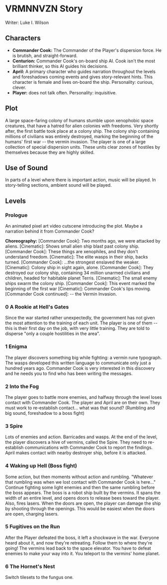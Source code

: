 # VRMNNVZN Story
Writer: Luke I. Wilson

## Characters
 * **Commander Cook:** The Commander of the Player's dispersion force. He is brutish, and straight-forward.
 * **Centurion:** Commander Cook's on-board ship AI. Cook isn't the most brilliant thinker, so this AI guides his decisions.
 * **April:** A primary character who guides narration throughout the levels and foreshadows coming events and gives story-relevant hints. This character is female and lives on-board the ship. Personality: curious, clever.
 * **Player:** does not talk often. Personality: inquisitive.

## Plot
A large space-faring colony of humans stumble upon xenophobic space creatures, that have a hatred for alien colonies with freedoms. Very shortly after, the first battle took place at a colony ship. The colony ship containing millions of civilians was entirely destroyed, marking the beginning of the humans' first war -- the vermin invasion. The player is one of a large collection of special dispersion units. These units clear zones of hostiles by themselves because they are highly skilled.

## Use of Sound
In parts of a level where there is important action, music will be played. In story-telling sections, ambient sound will be played.

## Levels

### Prologue

An animated pixel art video cutscene introducing the plot. Maybe a narration behind it from Commander Cook?

**Choreography:** [Commander Cook]: Two months ago, we were attacked by aliens. \[Cinematic]: Shows small alien ship blast past colony ship. [Commander Cook]: These things are xenophiles, and they don't understand freedom. \[Cinematic]: The elite wasps in their ship, backs turned. [Commander Cook]: ...the strongest enslaved the weaker. \[Cinematic]: Colony ship in sight again, alone. [Commander Cook]: They destroyed our colony ship, containing 34 million unarmed civilians and children, headed for habitable planet Terris. \[Cinematic]: The small enemy ships swarm the colony ship. [Commander Cook]: This event marked the beginning of the first war \[Cinematic]: Commander Cook's lips moving. [Commander Cook continued]: -- the Vermin Invasion.

### 0 A Rookie at Hell's Gates

Since the war started rather unexpectedly, the government has not given the most attention to the training of each unit. The player is one of them -- this is their first day on the job, with very little training. They are told to disperse "only a couple hostilities in the area".

### 1 Enigma

The player discovers something big while fighting: a vermin rune typograph. The wasps developed this written language to communicate only just a hundred years ago. Commander Cook is very interested in this discovery and he needs you to find who has been writing the messages.

### 2 Into the Fog

The player goes to battle more enemies, and halfway through the level loses contact with Commander Cook. The player and April are on their own. They must work to re-establish contact... what was that sound? (Rumbling and big sound, foreshadow to a boss fight)

### 3 Spire

Lots of enemies and action. Barricades and wasps. At the end of the level, the player discovers a hive of vermins, called the Spire. They need to re-establish communications with Commander Cook to report the findings. April makes contact with nearby destroyer ship, before it is attacked.

### 4 Waking up Hell (Boss fight)

Some action, but then moments without action and rumbling. "Whatever that rumbling was when we lost contact with Commander Cook is here..." Continue fighting some light enemies and then the same rumbling before the boss appears. The boss is a robot ship built by the vermins. It spans the width of an entire level, and opens doors to release bees toward the player. Also, fires lasers. When the doors are open, the player can damage the ship by shooting through the openings. This would be easiest when the doors are open, charging lasers.

### 5 Fugitives on the Run

After the Player defeated the boss, it left a shockwave in the war. Everyone heard about it, and now they're retreating. Follow them to where they're going! The vermins lead back to the space elevator. You have to defeat enemies to make your way into it. You teleport to the vermins' home planet.

### 6 The Hornet's Nest

Switch tilesets to the fungus one.
